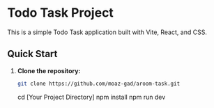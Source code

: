 # Todo Task Project

This is a simple Todo Task application built with Vite, React, and CSS.

## Quick Start

1. **Clone the repository:**

   ```bash
   git clone https://github.com/moaz-gad/aroom-task.git
   ```

   cd [Your Project Directory]
   npm install
   npm run dev

